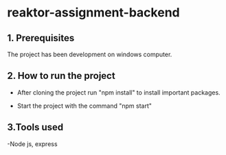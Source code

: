 # reaktor-assignment-backend

## 1. Prerequisites
The project has been development on windows computer.

## 2. How to run the project
- After cloning the project run "npm install" to install important packages.

- Start the project with the command "npm start"

## 3.Tools used

-Node js, express